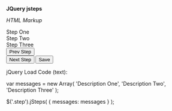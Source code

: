 <strong>JQuery jsteps</strong>

<i>HTML Markup</i>

<div id="step_status">
        <span class="first"></span>
        <span class="last"></span>
</div>
<div id="step_information" class="step">
       <div id="step_one">Step One</div>
       <div id="step_two">Step Two</div>
       <div id="step_three">Step Three</div>
</div>
<div id="step_navigation">
    <div class="previous_button">
        <input type="submit" id="button_prev" name="button_prev" value="Prev Step" />
    </div>
    <div class="forward_button">
        <input type="submit" id="button_next" name="button_next" value="Next Step" />
        <input type="submit" id="button_save" name="button_save" value="Save" />
    </div>
</div>
 
jQuery Load
Code (text):
 
var messages = new Array(
            'Description One',
            'Description Two',
            'Description Three'
);
 
$('.step').jSteps(
   {
      messages: messages
   }
);
